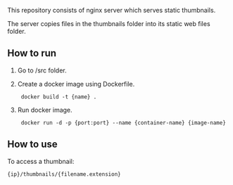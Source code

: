 This repository consists of nginx server which serves static thumbnails.

The server copies files in the thumbnails folder into its static web files folder.

## How to run

1. Go to /src folder.

2. Create a docker image using Dockerfile.

        docker build -t {name} .

3. Run docker image.

        docker run -d -p {port:port} --name {container-name} {image-name}

## How to use

To access a thumbnail:

    {ip}/thumbnails/{filename.extension}
